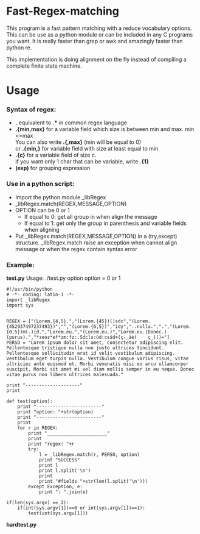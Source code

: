 Fast-Regex-matching
===================
This program is a fast pattern matching with a reduce vocabulary options.
This can be use as a python module or can be included in any C programs you want.
It is really faster than grep or awk and amazingly faster than python re.


This implementation is doing alignment on the fly instead of compiling a complete finite state machine.

Usage
===================

### Syntax of regex:	
*	__.__ equivalent to __.*__ in common regex language
*	__.{min,max}__ for a variable field which size is between min and max. min <=max  
	You can also write **.{,max}** (min will be equal to 0)  
	or **.{min,}** for variable field with size at least equal to min
*	__.{c}__ for a variable field of size c.  
	if you want only 1 char that can be variable, write __.{1}__
*	__(exp)__ for grouping expression



### Use in a python script:
*	Import the python module _libRegex
*	_libRegex.match(REGEX,MESSAGE,OPTION)
*  	OPTION can be 0 or 1
	*	If equal to 0: get all group in when align the message
	*	If equal to 1: get only the group in parenthesis and variable fields when aligning
*	Put _libRegex.match(REGEX,MESSAGE,OPTION) in a (try,except) structure. 
	_libRegex.match raise an exception when cannot align message or when the regex contain syntax error

### Example:
**test.py**
Usage: ./test.py option
option = 0 or 1


	#!/usr/bin/python
	# -*- coding: latin-1 -*- 
	import _libRegex
	import sys


	REGEX = ["(Lorem.{4,5}.","(Lorem.{45})()sdc","(Lorem.{452937497237493})","","(Lorem.{6,5})","idy","..nulla.",".","(Lorem.{0,5})m(.)id.","Lorem.eu.","(Lorem.eu.)","Lorem.eu.(Donec.)(purus).","*zeoz*ef*zm:fz:.Sdcls:ùd:cs$d+(ç-_àè(	ç_)()="]
	PERSO = "Lorem ipsum dolor sit amet, consectetur adipiscing elit. Pellentesque tristique nulla non justo ultrices tincidunt. Pellentesque sollicitudin erat id velit vestibulum adipiscing. Vestibulum eget turpis nulla. Vestibulum congue varius risus, vitae ultricies ante euismod et. Morbi venenatis nisi eu arcu ullamcorper suscipit. Morbi sit amet mi vel diam mollis semper in eu neque. Donec vitae purus non libero ultrices malesuada."

	print "--------------------"
	print

	def test(option):
	    print "------------------------"
	    print "option: "+str(option)
	    print "------------------------"
	    print
	    for r in REGEX:
	        print "______________________"
	        print 
	        print "regex: "+r
	        try:
	            l = _libRegex.match(r, PERSO, option)
	            print "SUCCESS"
	            print l
	            print l.split('\n')
	            print
	            print "#fields "+str(len(l.split('\n')))
	        except Exception, e:
	            print ": ".join(e)

	if(len(sys.argv) == 2):
		if(int(sys.argv[1])==0 or int(sys.argv[1])==1):
			test(int(sys.argv[1]))

**hardtest.py**
 
